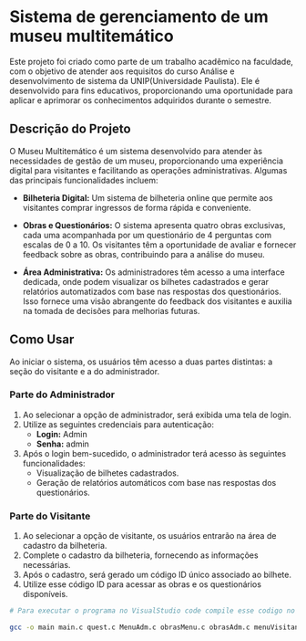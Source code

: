 # Sistema de gerenciamento de um museu multitemático

Este projeto foi criado como parte de um trabalho acadêmico na faculdade, com o objetivo de atender aos requisitos do curso Análise e desenvolvimento de sistema da UNIP(Universidade Paulista). Ele é desenvolvido para fins educativos, proporcionando uma oportunidade para aplicar e aprimorar os conhecimentos adquiridos durante o semestre.


## Descrição do Projeto

O Museu Multitemático é um sistema desenvolvido para atender às necessidades de gestão de um museu, proporcionando uma experiência digital para visitantes e facilitando as operações administrativas. Algumas das principais funcionalidades incluem:

- **Bilheteria Digital:** Um sistema de bilheteria online que permite aos visitantes comprar ingressos de forma rápida e conveniente.

- **Obras e Questionários:** O sistema apresenta quatro obras exclusivas, cada uma acompanhada por um questionário de 4 perguntas com escalas de 0 a 10. Os visitantes têm a oportunidade de avaliar e fornecer feedback sobre as obras, contribuindo para a análise do museu.

- **Área Administrativa:** Os administradores têm acesso a uma interface dedicada, onde podem visualizar os bilhetes cadastrados e gerar relatórios automatizados com base nas respostas dos questionários. Isso fornece uma visão abrangente do feedback dos visitantes e auxilia na tomada de decisões para melhorias futuras.


## Como Usar

Ao iniciar o sistema, os usuários têm acesso a duas partes distintas: a seção do visitante e a do administrador.

### Parte do Administrador

1. Ao selecionar a opção de administrador, será exibida uma tela de login.
2. Utilize as seguintes credenciais para autenticação:
    - **Login:** Admin
    - **Senha:** admin
3. Após o login bem-sucedido, o administrador terá acesso às seguintes funcionalidades:
    - Visualização de bilhetes cadastrados.
    - Geração de relatórios automáticos com base nas respostas dos questionários.

### Parte do Visitante

1. Ao selecionar a opção de visitante, os usuários entrarão na área de cadastro da bilheteria.
2. Complete o cadastro da bilheteria, fornecendo as informações necessárias.
3. Após o cadastro, será gerado um código ID único associado ao bilhete.
4. Utilize esse código ID para acessar as obras e os questionários disponíveis.



```bash
# Para executar o programa no VisualStudio code compile esse codigo no seu terminal dentro da pasta Museu

gcc -o main main.c quest.c MenuAdm.c obrasMenu.c obrasAdm.c menuVisitante.c bilheteria.c login.c loginAdmin.c Relatorio.c backup.c

